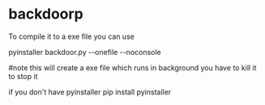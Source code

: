 # backdoorp


To compile it to a exe file you can use 

pyinstaller backdoor.py --onefile --noconsole

#note this will create a exe file which runs in background you have to kill it to stop it

if you don't have pyinstaller
pip install pyinstaller

